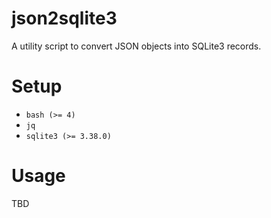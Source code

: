 # json2sqlite3

A utility script to convert JSON objects into SQLite3 records.

# Setup

* `bash (>= 4)`
* `jq`
* `sqlite3 (>= 3.38.0)`

# Usage

TBD
